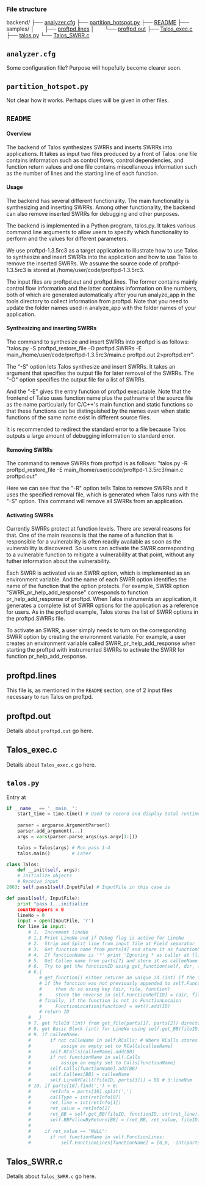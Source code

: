 ### File structure
backend/
├── [analyzer.cfg](#analyzercfg)
├── [partition_hotspot.py](#partition_hotspotpy)
├── [README](#readme)
├── samples/
│&emsp;&emsp;├── [proftpd.lines](#proftpdlines)
│&emsp;&emsp;└── [proftpd.out](#proftpdout)
├── [Talos_exec.c](#talos_execc)
├── [talos.py](#talospy)
└── [Talos_SWRR.c](#talos_swrrc)

## `analyzer.cfg`
Some configuration file? Purpose will hopefully become clearer soon.

## `partition_hotspot.py`
Not clear how it works. Perhaps clues will be given in other files.

## `README`
#### Overview
The backend of Talos synthesizes SWRRs and inserts SWRRs into applications. It takes as input two files produced by a front of Talos: one file contains information such as control flows, control dependencies, and function return values and one file contains miscellaneous information such as the number of lines and the starting line of each function.


#### Usage
The backend has several different functionality. The main functionality is synthesizing and inserting SWRRs. Among other functionality, the backend can also remove inserted SWRRs for debugging and other purposes. 

The backend is implemented in a Python program, talos.py. It takes various command line arguments to allow users to specify which functionality to perform and the values for different parameters. 

We use proftpd-1.3.5rc3 as a target application to illustrate how to use Talos to synthesize and insert SWRRs into the application and how to use Talos to remove the inserted SWRRs. We assume the source code of proftpd-1.3.5rc3 is stored at /home/user/code/proftpd-1.3.5rc3.
	
The input files are proftpd.out and proftpd.lines. The former contains mainly control flow information and the latter contains information on line numbers, both of which are generated automatically after you run analyze_app in the tools directory to collect information from proftpd. Note that you need to update the folder names used in analyze_app with the folder names of your application.

#### Synthesizing and inserting SWRRs

The command to synthesize and insert SWRRs into proftpd is as follows: "talos.py -S proftpd_restore_file -O proftpd.SWRRs -E main_/home/user/code/proftpd-1.3.5rc3/main.c proftpd.out 2>proftpd.err".

The "-S" option lets Talos synthesize and insert SWRRs. It takes an argument that specifies the output file for later removal of the SWRRs. The "-O" option specifies the output file for a list of SWRRs. 

And the "-E" gives the entry function of proftpd executable. Note that the frontend of Talso uses function name plus the pathname of the source file as the name particularly for C/C++'s main function and static functions so that these functions can be distinguished by the names even when static functions of the same name exist in different source files.

It is recommended to redirect the standard error to a file because Talos outputs a large amount of debugging information to standard error.

#### Removing SWRRs

The command to remove SWRRs from proftpd is as follows: "talos.py -R proftpd_restore_file -E main_/home/user/code/proftpd-1.3.5rc3/main.c proftpd.out"

Here we can see that the "-R" option tells Talos to remove SWRRs and it uses the specified removal file, which is generated when Talos runs with the "-S" option. This command will remove all SWRRs from an application. 


#### Activating SWRRs

Currently SWRRs protect at function levels. There are several reasons for that. One of the main reasons is that the name of a function that is responsible for a vulnerability is often readily available as soon as the vulnerability is discovered. So users can activate the SWRR corresponding to a vulnerable function to mitigate a vulnerability at that point, without any futher information about the vulnerability.

Each SWRR is activated via an SWRR option, which is implemented as an environment variable. And the name of each SWRR option identifies the name of the function that the option protects. For example, SWRR option "SWRR_pr_help_add_response" corresponds to function pr_help_add_response of proftpd. When Talos instruments an application, it generates a complete list of SWRR options for the application as a reference for users. As in the proftpd example, Talos stores the list of SWRR options in the proftpd.SWRRs file.

To activate an SWRR, a user simply needs to turn on the corresponding SWRR option by creating the environment variable. For example, a user creates an environment variable called SWRR_pr_help_add_response when starting the proftpd with instrumented SWRRs to activate the SWRR for function pr_help_add_response.



## proftpd.lines
This file is, as mentioned in the `README` section, one of 2 input files necessary to run Talos on proftpd.
## proftpd.out
Details about `proftpd.out` go here.

## Talos_exec.c
Details about `Talos_exec.c` go here.

## `talos.py`
Entry at 
```python
if __name__ == '__main__':
    start_time = time.time() # Used to record and display total runtime for synthesis and instrumentation
    
    parser = argparse.ArgumentParser()
    parser.add_argument(...)
    args = vars(parser.parse_args(sys.argv[1:])) 

    talos = Talos(args) # Run pass 1-4
    talos.main()        # Later
```

```python
class Talos:
    def __init(self, args):
    # Initialize objects
    # Receive input
2863: self.pass1(self.InputFile) # InputFile in this case is 
```

```python
def pass1(self, InputFile):
    print "pass 1...initialize
    countWrappers = 0
    lineNo = 0
    input = open(InputFile, 'r')
    for line in input:
        # 1.  Increment lineNo
        # 1.1 Print LineNo and if Debug flag is active for LineNo
        # 2.  Strip and Split line from input file at Field separator '@' characters as parts[] 
        # 3.  Get function name from parts[4] and store it as functionName
        # 4.  If functionName is '*' print 'Ignoring * as caller at {lineNo}'
        # 5.  Get Callee name from parts[7] and store it as calleeName
        # 6.  Try to get the functionID using get_function(self, dir, file, function):
        # 6.{
            # get_function() either returns an unique id (int) if the function exists in self.Functions
            # if the function was not previously appended to self.Functions 
            #     then do so using key (dir, file, function)
            #     store the reverse in self.FunctionRef[ID] = (dir, file, function)   
            # finally, if the function is not in FunctionLocaion
            #     FunctionLocation[function] = set().add(ID)
            # return ID   
        #   }
        # 7. get fileId (int) from get_file(parts[1], parts[2]) directory / filename
        # 8. get Basic Block (int) for LineNo using self.get_BB(fileID, functionID, parts[3], parts[5], calleeName) 3:lineNum / 5:BBID
        # 9. if calleeName:
        #       if not calleName in self.RCalls: # Where RCalls stores a set of Basic Blocks
        #           assign an empty set to RCalls[calleeName]
        #       self.RCalls[calleeName].add(BB)
        #       if not functionName in self.Calls
        #           assign an empty set to Calls[functionName]
        #       self.Calls[functionName].add(BB)
        #       self.Callees[BB] = calleeName
        #       self.LineOfCall[(fileID, parts[3])] = BB # 3:lineNum
        # 10. if parts[10].find(',') > 0: 
        #       retInfo = parts[10].split(',')
        #       callType = int(retInfo[0])
        #       ret_line = int(retInfo[1])
        #       ret_value = retInfo[2]
        #       ret_BB = self.get_BB(fileID, functionID, str(ret_line), str(ret_line))
        #       self.BBFollowByReturn[BB] = (ret_BB, ret_value, fileID)
        #
        #     if ret_value == "NULL":
        #       if not functionName in self.FunctionLines:
        #           self.FunctionLines[functionName] = [0,0, -int(parts[3]),None,None,None]
```
## Talos_SWRR.c
Details about `Talos_SWRR.c` go here.
